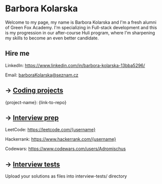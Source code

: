 # Barbora Kolarska

Welcome to my page, my name is Barbora Kolarska and I'm a fresh alumni of Green Fox Academy. I'm specializing in Full-stack development and this is my progression in our after-course Huli program, where I'm sharpening my skills to become an even better candidate.

## Hire me

LinkedIn: https://www.linkedin.com/in/barbora-kolarska-13bba5296/

Email: barboraKolarska@seznam.cz

## &rarr; [Coding projects](https://github.com/green-fox-academy/definitions/tree/master/project-phase/huli/coding-projects)

{project-name}: {link-to-repo}

## &rarr; [Interview prep](https://github.com/green-fox-academy/teaching-materials/tree/master/interview)

LeetCode: https://leetcode.com/{username}

Hackerrank: https://www.hackerrank.com/{username}

Codewars: https://www.codewars.com/users/Adromischus

## &rarr; [Interview tests](https://github.com/green-fox-academy/teaching-materials/tree/master/project-phase/tech-interview-tests)

Upload your solutions as files into interview-tests/ directory
